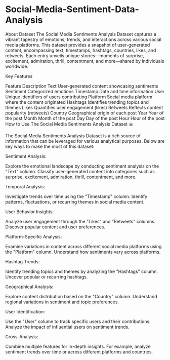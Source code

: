 # Social-Media-Sentiment-Data-Analysis

About Dataset
The Social Media Sentiments Analysis Dataset captures a vibrant tapestry of emotions, trends, and interactions across various social media platforms. This dataset provides a snapshot of user-generated content, encompassing text, timestamps, hashtags, countries, likes, and retweets. Each entry unveils unique stories—moments of surprise, excitement, admiration, thrill, contentment, and more—shared by individuals worldwide.

Key Features

Feature	Description
Text	User-generated content showcasing sentiments
Sentiment	Categorized emotions
Timestamp	Date and time information
User	Unique identifiers of users contributing
Platform	Social media platform where the content originated
Hashtags	Identifies trending topics and themes
Likes	Quantifies user engagement (likes)
Retweets	Reflects content popularity (retweets)
Country	Geographical origin of each post
Year	Year of the post
Month	Month of the post
Day	Day of the post
Hour	Hour of the post
How to Use The Social Media Sentiments Analysis Dataset 📊

The Social Media Sentiments Analysis Dataset is a rich source of information that can be leveraged for various analytical purposes. Below are key ways to make the most of this dataset:

Sentiment Analysis:

Explore the emotional landscape by conducting sentiment analysis on the "Text" column.
Classify user-generated content into categories such as surprise, excitement, admiration, thrill, contentment, and more.

Temporal Analysis:

Investigate trends over time using the "Timestamp" column.
Identify patterns, fluctuations, or recurring themes in social media content.

User Behavior Insights:

Analyze user engagement through the "Likes" and "Retweets" columns.
Discover popular content and user preferences.

Platform-Specific Analysis:

Examine variations in content across different social media platforms using the "Platform" column.
Understand how sentiments vary across platforms.

Hashtag Trends:

Identify trending topics and themes by analyzing the "Hashtags" column.
Uncover popular or recurring hashtags.

Geographical Analysis:

Explore content distribution based on the "Country" column.
Understand regional variations in sentiment and topic preferences.

User Identification:

Use the "User" column to track specific users and their contributions.
Analyze the impact of influential users on sentiment trends.

Cross-Analysis:

Combine multiple features for in-depth insights.
For example, analyze sentiment trends over time or across different platforms and countries.
